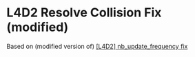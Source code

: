 # L4D2 Resolve Collision Fix (modified)
 
Based on (modified version of) [[L4D2] nb_update_frequency fix](https://forums.alliedmods.net/showthread.php?t=344019)
